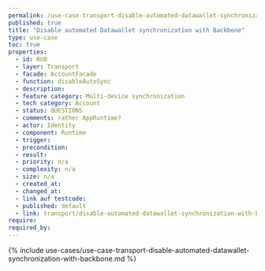 ```yaml
---
permalink: /use-case-transport-disable-automated-datawallet-synchronization-with-backbone
published: true
title: "Disable automated Datawallet synchronization with Backbone"
type: use-case
toc: true
properties:
  - id: RU8
  - layer: Transport
  - facade: AccountFacade
  - function: disableAutoSync
  - description:
  - feature category: Multi-device synchronization
  - tech category: Account
  - status: QUESTIONS
  - comments: rather AppRuntime?
  - actor: Identity
  - component: Runtime
  - trigger:
  - precondition:
  - result:
  - priority: n/a
  - complexity: n/a
  - size: n/a
  - created_at:
  - changed_at:
  - link auf testcode:
  - published: default
  - link: transport/disable-automated-datawallet-synchronization-with-backbone
require:
required_by:
---
```


{% include use-cases/use-case-transport-disable-automated-datawallet-synchronization-with-backbone.md %}
